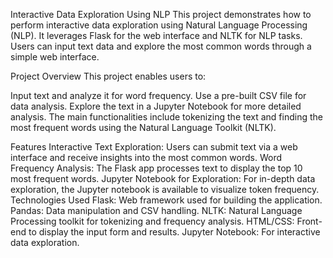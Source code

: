 Interactive Data Exploration Using NLP
This project demonstrates how to perform interactive data exploration using Natural Language Processing (NLP). It leverages Flask for the web interface and NLTK for NLP tasks. Users can input text data and explore the most common words through a simple web interface.

Project Overview
This project enables users to:

Input text and analyze it for word frequency.
Use a pre-built CSV file for data analysis.
Explore the text in a Jupyter Notebook for more detailed analysis.
The main functionalities include tokenizing the text and finding the most frequent words using the Natural Language Toolkit (NLTK).

Features
Interactive Text Exploration: Users can submit text via a web interface and receive insights into the most common words.
Word Frequency Analysis: The Flask app processes text to display the top 10 most frequent words.
Jupyter Notebook for Exploration: For in-depth data exploration, the Jupyter notebook is available to visualize token frequency.
Technologies Used
Flask: Web framework used for building the application.
Pandas: Data manipulation and CSV handling.
NLTK: Natural Language Processing toolkit for tokenizing and frequency analysis.
HTML/CSS: Front-end to display the input form and results.
Jupyter Notebook: For interactive data exploration.
